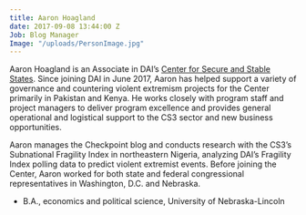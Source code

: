 ```yaml
---
title: Aaron Hoagland
date: 2017-09-08 13:44:00 Z
Job: Blog Manager
Image: "/uploads/PersonImage.jpg"
---
```


Aaron Hoagland is an Associate in DAI’s [Center for Secure and Stable States](https://www.dai.com/our-work/solutions/fragile-states). Since joining DAI in June 2017, Aaron has helped support a variety of governance and countering violent extremism projects for the Center primarily in Pakistan and Kenya. He works closely with program staff and project managers to deliver program excellence and provides general operational and logistical support to the CS3 sector and new business opportunities. 

Aaron manages the Checkpoint blog and conducts research with the CS3’s Subnational Fragility Index in northeastern Nigeria, analyzing DAI’s Fragility Index polling data to predict violent extremist events. Before joining the Center, Aaron worked for both state and federal congressional representatives in Washington, D.C. and Nebraska.

<!--more-->

* B.A., economics and political science, University of Nebraska-Lincoln